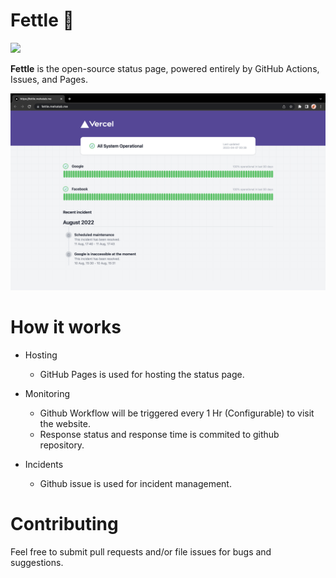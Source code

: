 # Fettle 💟 

<a class="github-button" href="https://github.com/mehatab/fettle" aria-label="Star mehatab/fettle on GitHub">
<img src="https://badgen.net/github/stars/mehatab/fettle" />
</a>


**Fettle** is the open-source status page, powered entirely by GitHub Actions, Issues, and Pages.

<img src="./public/ss.png" />


# How it works

- Hosting
    - GitHub Pages is used for hosting the status page.

- Monitoring
    - Github Workflow will be triggered every 1 Hr (Configurable) to visit the website.
    - Response status and response time is commited to github repository.

- Incidents
    - Github issue is used for incident management.

# Contributing
Feel free to submit pull requests and/or file issues for bugs and suggestions.
